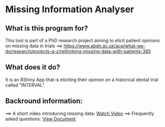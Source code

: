 # Missing Information Analyser

## What is this program for?  
This tool is part of a PhD research project aiming to elicit patient opinions on missing data in trials ==>   https://www.abdn.ac.uk/ace/what-we-do/research/projects-a-z/rethinking-missing-data-with-patients-365

## What does it do?  
It is an RShiny App that is eliciting their opinion on a historical dental trial called "INTERVAL".

## Backround information:
==>  A short video introducing missing data: [Watch Video](https://www.youtube.com/watch?v=DLBVXCru8cI)
==>  Frequently asked questions: [View Document](https://missingdatastat.shinyapps.io/missing-information-tool/_w_d14e14f712214b30b20795a57ba6d3a2/FAQs.pdf)
